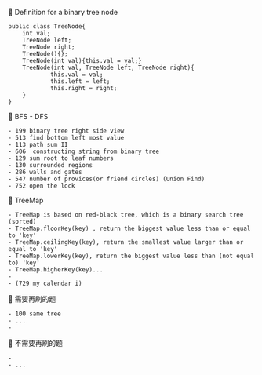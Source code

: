 🌟 Definition for a binary tree node

    public class TreeNode{
        int val;
        TreeNode left;
        TreeNode right;
        TreeNode(){};
        TreeNode(int val){this.val = val;}
        TreeNode(int val, TreeNode left, TreeNode right){
                this.val = val;
                this.left = left;
                this.right = right;
        }
    }


🌟 BFS - DFS
    
    - 199 binary tree right side view 
    - 513 find bottom left most value
    - 113 path sum II 
    - 606  constructing string from binary tree
    - 129 sum root to leaf numbers
    - 130 surrounded regions
    - 286 walls and gates
    - 547 number of provices(or friend circles) (Union Find)
    - 752 open the lock
    
 🌟 TreeMap
    
    - TreeMap is based on red-black tree, which is a binary search tree (sorted)
    - TreeMap.floorKey(key) , return the biggest value less than or equal to 'key'
    - TreeMap.ceilingKey(key), return the smallest value larger than or equal to 'key'
    - TreeMap.lowerKey(key), return the biggest value less than (not equal to) 'key'
    - TreeMap.higherKey(key)...
    - 
    - (729 my calendar i)


🌟 需要再刷的题
    
    - 100 same tree
    - ...
    - 

🌟 不需要再刷的题
    
    - 
    - ...






